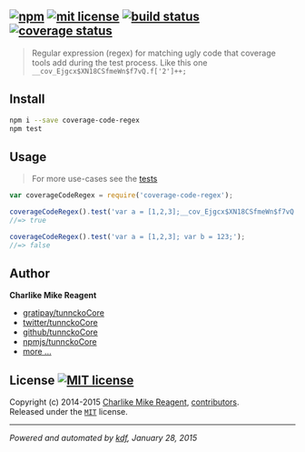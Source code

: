 ## [![npm][npmjs-img]][npmjs-url] [![mit license][license-img]][license-url] [![build status][travis-img]][travis-url] [![coverage status][coveralls-img]][coveralls-url]

> Regular expression (regex) for matching ugly code that coverage tools add during the test process.
> Like this one `__cov_Ejgcx$XN18CSfmeWn$f7vQ.f['2']++;`

## Install
```bash
npm i --save coverage-code-regex
npm test
```


## Usage
> For more use-cases see the [tests](./test.js)

```js
var coverageCodeRegex = require('coverage-code-regex');

coverageCodeRegex().test('var a = [1,2,3];__cov_Ejgcx$XN18CSfmeWn$f7vQ.f['2']++;var b = 123;');
//=> true

coverageCodeRegex().test('var a = [1,2,3]; var b = 123;');
//=> false
```


## Author
**Charlike Mike Reagent**
+ [gratipay/tunnckoCore][author-gratipay]
+ [twitter/tunnckoCore][author-twitter]
+ [github/tunnckoCore][author-github]
+ [npmjs/tunnckoCore][author-npmjs]
+ [more ...][contrib-more]


## License [![MIT license][license-img]][license-url]
Copyright (c) 2014-2015 [Charlike Mike Reagent][contrib-more], [contributors][contrib-graf].  
Released under the [`MIT`][license-url] license.


[npmjs-url]: http://npm.im/coverage-code-regex
[npmjs-img]: https://img.shields.io/npm/v/coverage-code-regex.svg?style=flat&label=coverage-code-regex

[coveralls-url]: https://coveralls.io/r/regexps/coverage-code-regex?branch=master
[coveralls-img]: https://img.shields.io/coveralls/regexps/coverage-code-regex.svg?style=flat

[license-url]: https://github.com/regexps/coverage-code-regex/blob/master/license.md
[license-img]: https://img.shields.io/badge/license-MIT-blue.svg?style=flat

[travis-url]: https://travis-ci.org/regexps/coverage-code-regex
[travis-img]: https://img.shields.io/travis/regexps/coverage-code-regex.svg?style=flat

[daviddm-url]: https://david-dm.org/regexps/coverage-code-regex
[daviddm-img]: https://img.shields.io/david/regexps/coverage-code-regex.svg?style=flat

[author-gratipay]: https://gratipay.com/tunnckoCore
[author-twitter]: https://twitter.com/tunnckoCore
[author-github]: https://github.com/tunnckoCore
[author-npmjs]: https://npmjs.org/~tunnckocore

[contrib-more]: http://j.mp/1stW47C
[contrib-graf]: https://github.com/regexps/coverage-code-regex/graphs/contributors

***

_Powered and automated by [kdf](https://github.com/tunnckoCore), January 28, 2015_